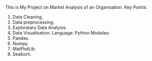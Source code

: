 This is My Project on Market Analysis of an Organisation.
Key Points:
  1) Data Cleaning.
  2) Data preprocessing.
  4) Exploratary Data Analysis.
  5) Data Visualisation.
Language: Python
Modules:
  1) Pandas.
  2) Numpy.
  3) MatPlotLib.
  4) Seaborn.
     
